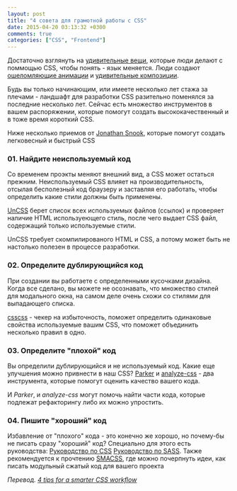 ```yaml
---
layout: post
title: "4 совета для грамотной работы с CSS"
date: 2015-04-20 03:13:32 +0300
comments: true
categories: ["CSS", "Frontend"]
---
```

Достаточно взглянуть на [удивительные вещи](http://www.creativebloq.com/web-design/examples-css-912710), которые люди делают с поммощью CSS, чтобы понять - язык меняется. Люди создают [ошеломляющие анимации](http://www.creativebloq.com/css3/animation-with-css3-712437) и [удивительные композиции](http://www.creativebloq.com/css3/css-images-712440).

Будь вы только начинающим, или имеете несколько лет стажа за плечами - ландшафт для разработки CSS разительно поменялся за последние несколько лет. Сейчас есть множество инструментов в вашем распоряжении, которые помогут создать высококачественный и в тоже время короткий CSS. 
<!--more-->
Ниже несколько приемов от [Jonathan Snook](http://www.creativebloq.com/web-design/4-tips-smarter-css-workflow-11514036), которые помогут создать легковесный и быстрый CSS

### 01. Найдите неиспользуемый код

Со временем проэкты меняют внешний вид, а CSS может остаться прежним. Неиспользуемый CSS влияет на производительность, отсылая бесполезный код браузеру и заставляя его работать, чтобы определить какие стили должны быть применены.

[UnCSS](https://github.com/giakki/uncss) берет список всех используемых файлов (ссылок) и проверяет наличие HTML используеющего стиль, после чего выдает CSS файл, содержащий только используемые стили.

UnCSS требует скомпилированого HTML и CSS, а потому может быть не настолько полезен в процессе разработки.

### 02. Определите дублирующийся код

При создании вы работаете с определенными кусочками дизайна. Когда все сделано, вы можете не осознавать, что множество стилей для модального окна, на самом деле очень схожи со стилями для выпадающего списка. 

[csscss](http://zmoazeni.github.io/csscss/) - чекер на избыточность, поможет определить одинаковые свойства используемые вашим CSS, что поможет объединить несколько правил в одно. 

### 03. Определите "плохой" код

Вы определили дублирующийся и не используемый код. Какие еще улучшения можно привнести в наш CSS? [Parker](https://github.com/katiefenn/parker) и [analyze-css](https://github.com/macbre/analyze-css) - два инструмента, которые помогут оценить качество вашего кода.

И _Parker_, и _analyze-css_ могут помочь найти части кода, которые подлежат рефакторингу либо их можно упростить.

### 04. Пишите "хороший" код

Избавление от "плохого" кода - это конечно же хорошо, но почему-бы не писать сразу "хороший" код? Специально для этого есть руководства:
[Руководство по CSS](http://cssguidelin.es/) [Руководство по SASS](http://sass-guidelin.es/). Также рекомендуется к прочтению [SMACSS](http://smacss.com/), где можно почерпнуть идеи, как писать модульный сжатый код для вашего проекта

_Перевод. [4 tips for a smarter CSS workflow](http://www.creativebloq.com/web-design/4-tips-smarter-css-workflow-11514036)_

